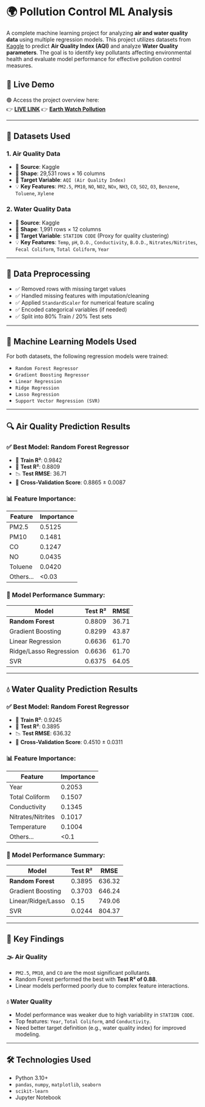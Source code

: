 # 🌍 Pollution Control ML Analysis

A complete machine learning project for analyzing **air and water quality data** using multiple regression models. This project utilizes datasets from [Kaggle](https://www.kaggle.com/) to predict **Air Quality Index (AQI)** and analyze **Water Quality parameters**. The goal is to identify key pollutants affecting environmental health and evaluate model performance for effective pollution control measures.
## 🔗 Live Demo

🟢 Access the project overview here:  
👉 **[LIVE LINK](https://preview--hydroguard-ai.lovable.app/)**
👉 **[Earth Watch Pollution](https://earth-watch-pollution.lovable.app)**


---


## 📁 Datasets Used

### 1. **Air Quality Data**
- 📌 **Source**: Kaggle
- 🔢 **Shape**: 29,531 rows × 16 columns
- 🎯 **Target Variable**: `AQI (Air Quality Index)`
- 💡 **Key Features**: `PM2.5`, `PM10`, `NO`, `NO2`, `NOx`, `NH3`, `CO`, `SO2`, `O3`, `Benzene`, `Toluene`, `Xylene`

### 2. **Water Quality Data**
- 📌 **Source**: Kaggle
- 🔢 **Shape**: 1,991 rows × 12 columns
- 🎯 **Target Variable**: `STATION CODE` (Proxy for quality clustering)
- 💡 **Key Features**: `Temp`, `pH`, `D.O.`, `Conductivity`, `B.O.D.`, `Nitrates/Nitrites`, `Fecal Coliform`, `Total Coliform`, `Year`

---

## 🧽 Data Preprocessing

- ✅ Removed rows with missing target values
- ✅ Handled missing features with imputation/cleaning
- ✅ Applied `StandardScaler` for numerical feature scaling
- ✅ Encoded categorical variables (if needed)
- ✅ Split into 80% Train / 20% Test sets

---

## 🤖 Machine Learning Models Used

For both datasets, the following regression models were trained:
- `Random Forest Regressor`
- `Gradient Boosting Regressor`
- `Linear Regression`
- `Ridge Regression`
- `Lasso Regression`
- `Support Vector Regression (SVR)`

---

## 🔍 Air Quality Prediction Results

### ✅ Best Model: **Random Forest Regressor**
- 🧠 **Train R²**: 0.9842
- 🧪 **Test R²**: 0.8809
- 📉 **Test RMSE**: 36.71
- 🔁 **Cross-Validation Score**: 0.8865 ± 0.0087

### 📊 Feature Importance:
| Feature     | Importance |
|-------------|------------|
| PM2.5       | 0.5125     |
| PM10        | 0.1481     |
| CO          | 0.1247     |
| NO          | 0.0435     |
| Toluene     | 0.0420     |
| Others...   | <0.03      |

### 🧠 Model Performance Summary:

| Model                  | Test R² | RMSE     |
|------------------------|---------|----------|
| **Random Forest**      | 0.8809  | 36.71    |
| Gradient Boosting      | 0.8299  | 43.87    |
| Linear Regression      | 0.6636  | 61.70    |
| Ridge/Lasso Regression | 0.6636  | 61.70    |
| SVR                    | 0.6375  | 64.05    |

---

## 💧 Water Quality Prediction Results

### ✅ Best Model: **Random Forest Regressor**
- 🧠 **Train R²**: 0.9245
- 🧪 **Test R²**: 0.3895
- 📉 **Test RMSE**: 636.32
- 🔁 **Cross-Validation Score**: 0.4510 ± 0.0311

### 📊 Feature Importance:
| Feature                      | Importance |
|------------------------------|------------|
| Year                         | 0.2053     |
| Total Coliform               | 0.1507     |
| Conductivity                 | 0.1345     |
| Nitrates/Nitrites            | 0.1017     |
| Temperature                  | 0.1004     |
| Others...                    | <0.1       |

### 🧠 Model Performance Summary:

| Model                  | Test R² | RMSE     |
|------------------------|---------|----------|
| **Random Forest**      | 0.3895  | 636.32   |
| Gradient Boosting      | 0.3703  | 646.24   |
| Linear/Ridge/Lasso     | 0.15    | 749.06   |
| SVR                    | 0.0244  | 804.37   |

---

## 📌 Key Findings

### 🌫️ **Air Quality**
- `PM2.5`, `PM10`, and `CO` are the most significant pollutants.
- Random Forest performed the best with **Test R² of 0.88**.
- Linear models performed poorly due to complex feature interactions.

### 💧 **Water Quality**
- Model performance was weaker due to high variability in `STATION CODE`.
- Top features: `Year`, `Total Coliform`, and `Conductivity`.
- Need better target definition (e.g., water quality index) for improved modeling.

---

## 🛠️ Technologies Used
- Python 3.10+
- `pandas`, `numpy`, `matplotlib`, `seaborn`
- `scikit-learn`
- Jupyter Notebook

